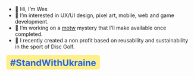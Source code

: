 - 👋 Hi, I’m Wes
- 👀 I’m interested in UX/UI design, pixel art, mobile, web and game development.
- 🦄 I’m working on a [motw](https://www.evilhat.com/home/monster-of-the-week/) mystery that I'll make available once completed.
- 🌟 I recently created a non profit based on reusability and sustainability in the sport of Disc Golf.

[![Stand With Ukraine](https://raw.githubusercontent.com/vshymanskyy/StandWithUkraine/main/badges/StandWithUkraine.svg)](https://stand-with-ukraine.pp.ua)

<!---
shirkx/shirkx is a ✨ special ✨ repository because its `README.md` (this file) appears on your GitHub profile.
You can click the Preview link to take a look at your changes.
--->
